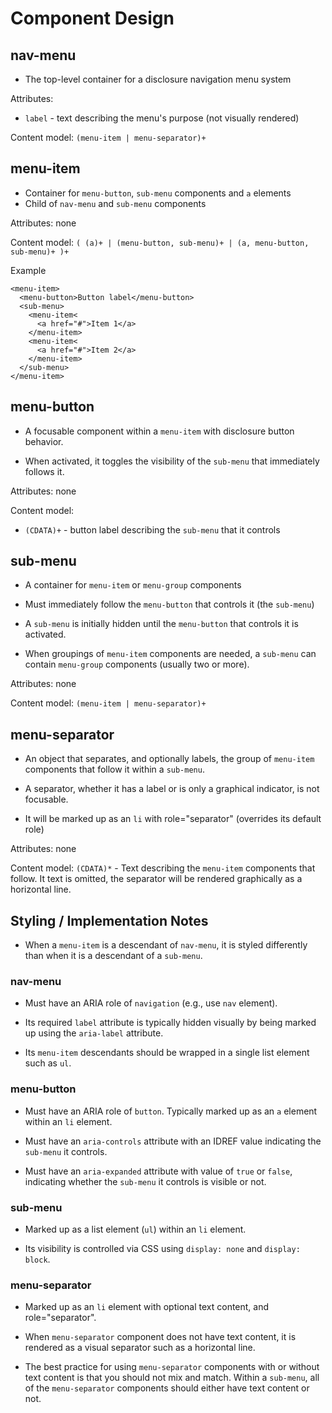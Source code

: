 # Component Design

## nav-menu
* The top-level container for a disclosure navigation menu system

Attributes:
* `label` - text describing the menu's purpose (not visually rendered)

Content model: `(menu-item | menu-separator)+`

## menu-item
* Container for `menu-button`, `sub-menu` components and `a` elements
* Child of `nav-menu` and `sub-menu` components

Attributes: none

Content model: `( (a)+ | (menu-button, sub-menu)+ | (a, menu-button, sub-menu)+ )+`

Example
```
<menu-item>
  <menu-button>Button label</menu-button>
  <sub-menu>
    <menu-item<
      <a href="#">Item 1</a>
    </menu-item>
    <menu-item<
      <a href="#">Item 2</a>
    </menu-item>
  </sub-menu>
</menu-item>
```

## menu-button
* A focusable component within a `menu-item` with disclosure button behavior.

* When activated, it toggles the visibility of the `sub-menu` that immediately
  follows it.

Attributes: none

Content model:
* `(CDATA)+` - button label describing the `sub-menu` that it controls

## sub-menu
* A container for `menu-item` or `menu-group` components

* Must immediately follow the `menu-button` that controls it (the `sub-menu`)

* A `sub-menu` is initially hidden until the `menu-button` that controls it is
  activated.

* When groupings of `menu-item` components are needed, a `sub-menu` can contain
  `menu-group` components (usually two or more).

Attributes: none

Content model: `(menu-item | menu-separator)+`

## menu-separator

* An object that separates, and optionally labels, the group of `menu-item`
  components that follow it within a `sub-menu`.

* A separator, whether it has a label or is only a graphical indicator, is not
  focusable.

* It will be marked up as an `li` with role="separator" (overrides its default
  role)

Attributes: none

Content model: `(CDATA)*` - Text describing the `menu-item` components that
follow. It text is omitted, the separator will be rendered graphically as a
horizontal line.

## Styling / Implementation Notes

* When a `menu-item` is a descendant of `nav-menu`, it is styled differently
  than when it is a descendant of a `sub-menu`.

### nav-menu

* Must have an ARIA role of `navigation` (e.g., use `nav` element).

* Its required `label` attribute is typically hidden visually by being marked
  up using the `aria-label` attribute.

* Its `menu-item` descendants should be wrapped in a single list element such
  as `ul`.

### menu-button

* Must have an ARIA role of `button`. Typically marked up as an `a` element
  within an `li` element.

* Must have an `aria-controls` attribute with an IDREF value indicating the
 `sub-menu` it controls.

* Must have an `aria-expanded` attribute with value of `true` or `false`,
  indicating whether the `sub-menu` it controls is visible or not.

### sub-menu

* Marked up as a list element (`ul`) within an `li` element.

* Its visibility is controlled via CSS using `display: none` and
  `display: block`.

### menu-separator

* Marked up as an `li` element with optional text content, and role="separator".

* When `menu-separator` component does not have text content, it is rendered
  as a visual separator such as a horizontal line.

* The best practice for using `menu-separator` components with or without text
  content is that you should not mix and match. Within a `sub-menu`, all of the
  `menu-separator` components should either have text content or not.
